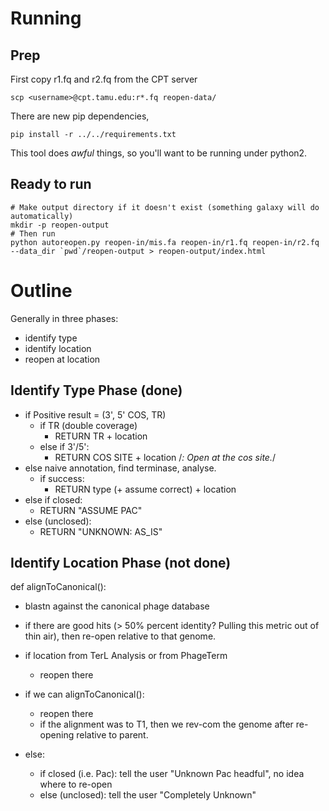 # Running 

## Prep

First copy r1.fq and r2.fq from the CPT server

```
scp <username>@cpt.tamu.edu:r*.fq reopen-data/
```

There are new pip dependencies,

```
pip install -r ../../requirements.txt
```

This tool does *awful* things, so you'll want to be running under python2.

## Ready to run

```
# Make output directory if it doesn't exist (something galaxy will do automatically)
mkdir -p reopen-output
# Then run
python autoreopen.py reopen-in/mis.fa reopen-in/r1.fq reopen-in/r2.fq --data_dir `pwd`/reopen-output > reopen-output/index.html
```


# Outline

Generally in three phases:

- identify type
- identify location
- reopen at location

## Identify Type Phase (done)

- if Positive result = (3', 5' COS, TR)
	- if TR (double coverage)
		- RETURN TR + location
	- else if 3'/5':
		- RETURN COS SITE + location
	/*: Open at the cos site.*/
- else naive annotation, find terminase, analyse.
	- if success:
		- RETURN type (+ assume correct) + location
- else if closed:
	- RETURN "ASSUME PAC"
- else (unclosed):
	- RETURN "UNKNOWN: AS_IS"


## Identify Location Phase (not done)

def alignToCanonical():
- blastn against the canonical phage database
- if there are good hits (> 50% percent identity? Pulling this metric out
  of thin air), then <SOMEHOW> re-open relative to that genome.


- if location from TerL Analysis or from PhageTerm
	- reopen there
- if we can alignToCanonical():
	- reopen there
	- if the alignment was to T1, then we rev-com the genome after re-opening relative to parent.
- else:
	- if closed (i.e. Pac): tell the user "Unknown Pac headful", no idea where to re-open
	- else (unclosed): tell the user "Completely Unknown"
